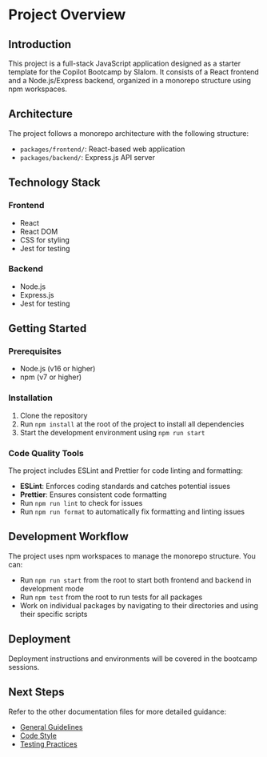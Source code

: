 # Project Overview

## Introduction

This project is a full-stack JavaScript application designed as a starter template for the Copilot Bootcamp by Slalom. It consists of a React frontend and a Node.js/Express backend, organized in a monorepo structure using npm workspaces.

## Architecture

The project follows a monorepo architecture with the following structure:

- `packages/frontend/`: React-based web application
- `packages/backend/`: Express.js API server

## Technology Stack

### Frontend

- React
- React DOM
- CSS for styling
- Jest for testing

### Backend

- Node.js
- Express.js
- Jest for testing

## Getting Started

### Prerequisites

- Node.js (v16 or higher)
- npm (v7 or higher)

### Installation

1. Clone the repository
2. Run `npm install` at the root of the project to install all dependencies
3. Start the development environment using `npm run start`

### Code Quality Tools

The project includes ESLint and Prettier for code linting and formatting:

- **ESLint**: Enforces coding standards and catches potential issues
- **Prettier**: Ensures consistent code formatting
- Run `npm run lint` to check for issues
- Run `npm run format` to automatically fix formatting and linting issues

## Development Workflow

The project uses npm workspaces to manage the monorepo structure. You can:

- Run `npm run start` from the root to start both frontend and backend in development mode
- Run `npm test` from the root to run tests for all packages
- Work on individual packages by navigating to their directories and using their specific scripts

## Deployment

Deployment instructions and environments will be covered in the bootcamp sessions.

## Next Steps

Refer to the other documentation files for more detailed guidance:

- [General Guidelines](./general-guidelines.md)
- [Code Style](./code-style.md)
- [Testing Practices](./testing-practices.md)
